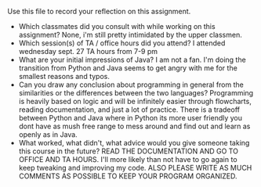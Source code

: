 Use this file to record your reflection on this assignment.

- Which classmates did you consult with while working on this assignment?
None, i'm still pretty intimidated by the upper classmen.
- Which session(s) of TA / office hours did you attend?
I attended wednesday sept. 27 TA hours from 7-9 pm
- What are your initial impressions of Java? 
I am not a fan. I'm doing the transition from Python and Java seems to get angry with me for the smallest reasons and typos.
- Can you draw any conclusion about programming in general from the similarities or the differences between the two languages? 
Programming is heavily based on logic and will be infinitely easier through flowcharts, reading documentation, and just a lot of practice. There is a tradeoff between Python and Java where in Python its more user friendly you dont have as mush free range to mess around and find out and learn as openly as in Java.
- What worked, what didn't, what advice would you give someone taking this course in the future?
READ THE DOCUMENTATION AND GO TO OFFICE AND TA HOURS. I'll more likely than not have to go again to keep tweaking and improving my code. ALSO PLEASE WRITE AS MUCH COMMENTS AS POSSIBLE TO KEEP YOUR PROGRAM ORGANIZED.